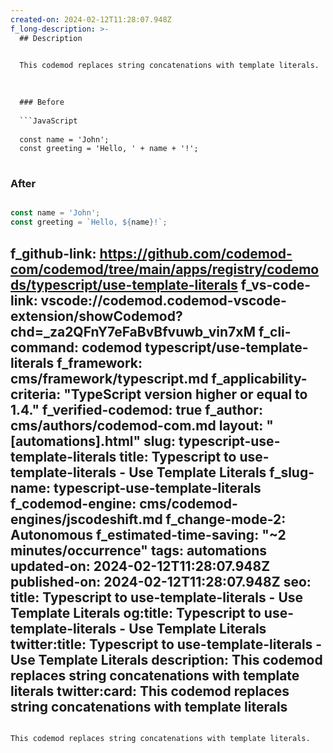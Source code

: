 ```yaml
---
created-on: 2024-02-12T11:28:07.948Z
f_long-description: >-
  ## Description
  

  This codemod replaces string concatenations with template literals.
  

  
  ### Before
  
  ```JavaScript
  
  const name = 'John';
  const greeting = 'Hello, ' + name + '!';
  
  ```
  
  ### After
  
  ```JavaScript
  
  const name = 'John';
  const greeting = `Hello, ${name}!`;
  
  ```
f_github-link: https://github.com/codemod-com/codemod/tree/main/apps/registry/codemods/typescript/use-template-literals
f_vs-code-link: vscode://codemod.codemod-vscode-extension/showCodemod?chd=_za2QFnY7eFaBvBfvuwb_vin7xM
f_cli-command: codemod typescript/use-template-literals
f_framework: cms/framework/typescript.md
f_applicability-criteria: "TypeScript version higher or equal to 1.4."
f_verified-codemod: true
f_author: cms/authors/codemod-com.md
layout: "[automations].html"
slug: typescript-use-template-literals
title: Typescript to use-template-literals - Use Template Literals
f_slug-name: typescript-use-template-literals
f_codemod-engine: cms/codemod-engines/jscodeshift.md
f_change-mode-2: Autonomous
f_estimated-time-saving: "~2 minutes/occurrence"
tags: automations
updated-on: 2024-02-12T11:28:07.948Z
published-on: 2024-02-12T11:28:07.948Z
seo:
  title: Typescript to use-template-literals - Use Template Literals
  og:title: Typescript to use-template-literals - Use Template Literals
  twitter:title: Typescript to use-template-literals - Use Template Literals
  description: This codemod replaces string concatenations with template literals
  twitter:card: This codemod replaces string concatenations with template literals
---
```

This codemod replaces string concatenations with template literals.